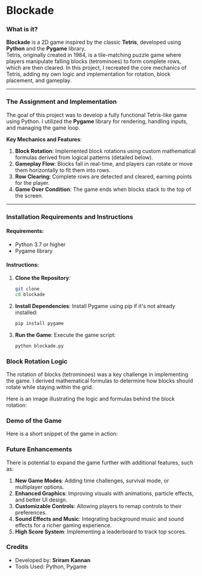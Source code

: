 # **Blockade**

### **What is it?**
**Blockade** is a 2D game inspired by the classic **Tetris**, developed using **Python** and the **Pygame** library.  
Tetris, originally created in 1984, is a tile-matching puzzle game where players manipulate falling blocks (tetrominoes) to form complete rows, which are then cleared. In this project, I recreated the core mechanics of Tetris, adding my own logic and implementation for rotation, block placement, and gameplay.

---

### **The Assignment and Implementation**
The goal of this project was to develop a fully functional Tetris-like game using Python. I utilized the **Pygame** library for rendering, handling inputs, and managing the game loop.

**Key Mechanics and Features**:
1. **Block Rotation**: Implemented block rotations using custom mathematical formulas derived from logical patterns (detailed below).
2. **Gameplay Flow**: Blocks fall in real-time, and players can rotate or move them horizontally to fit them into rows.
3. **Row Clearing**: Complete rows are detected and cleared, earning points for the player.
4. **Game Over Condition**: The game ends when blocks stack to the top of the screen.

---

### **Installation Requirements and Instructions**

#### **Requirements**:
- Python 3.7 or higher
- Pygame library

#### **Instructions**:
1. **Clone the Repository**:
   ```bash
   git clone 
   cd blockade
2. **Install Dependencies**: Install Pygame using pip if it's not already installed:
   ```bash
   pip install pygame
3. **Run the Game**: Execute the game script:
   ```bash
   python blockade.py
   
### **Block Rotation Logic**
The rotation of blocks (tetrominoes) was a key challenge in implementing the game. I derived mathematical formulas to determine how blocks should rotate while staying within the grid.

Here is an image illustrating the logic and formulas behind the block rotation:

### **Demo of the Game**
Here is a short snippet of the game in action:

### **Future Enhancements**
There is potential to expand the game further with additional features, such as:
1. **New Game Modes**: Adding time challenges, survival mode, or multiplayer options.
2. **Enhanced Graphics**: Improving visuals with animations, particle effects, and better UI design.
3. **Customizable Controls**: Allowing players to remap controls to their preferences.
4. **Sound Effects and Music**: Integrating background music and sound effects for a richer gaming experience.
5. **High Score System**: Implementing a leaderboard to track top scores.

### **Credits**
- Developed by: **Sriram Kannan**
- Tools Used: Python, Pygame
